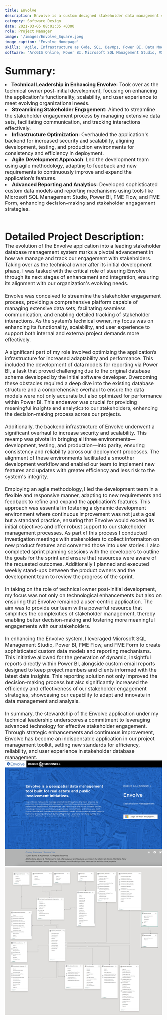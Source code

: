 ```yaml
---
title: Envolve
description: Envolve is a custom designed stakeholder data management system.
category: Software Design
date: 2021-03-05 08:01:35 +0300
role: Project Manager
image: '/images/Envolve_Square.jpeg'
image_caption: 'Envolve Homepage'
skills: 'Agile, Infrastructure as Code, SQL, DevOps, Power BI, Data Modeling'
software: 'ArcGIS Online, Power BI, Microsoft SQL Management Studio, VS Code, FME Form, FME Flow'
---
```

<font size="6"><strong>Summary:</strong></font>
<li class="work-meta__item"><font size="3"><strong>Technical Leadership in Enhancing Envolve:</strong> Took over as the technical owner post-initial development, focusing on enhancing the application's functionality, scalability, and user experience to meet evolving organizational needs.</li>
<li class="work-meta__item"><font size="3"><strong>Streamlining Stakeholder Engagement:</strong> Aimed to streamline the stakeholder engagement process by managing extensive data sets, facilitating communication, and tracking interactions effectively.</li>
<li class="work-meta__item"><font size="3"><strong>Infrastructure Optimization:</strong> Overhauled the application's backend for increased security and scalability, aligning development, testing, and production environments for consistency and efficiency in deployment.</li>
<li class="work-meta__item"><font size="3"><strong>Agile Development Approach:</strong> Led the development team using agile methodology, adapting to feedback and new requirements to continuously improve and expand the application’s features.</li>
<li class="work-meta__item"><font size="3"><strong>Advanced Reporting and Analytics:</strong> Developed sophisticated custom data models and reporting mechanisms using tools like Microsoft SQL Management Studio, Power BI, FME Flow, and FME Form, enhancing decision-making and stakeholder engagement strategies.</li>
<br>
<font size="6"><br><strong>Detailed Project Description:</strong></font><font size="1"><br></font>
The evolution of the Envolve application into a leading stakeholder database management system marks a pivotal advancement in how we manage and track our engagement with stakeholders. Taking over as the technical owner after its initial development phase, I was tasked with the critical role of steering Envolve through its next stages of enhancement and integration, ensuring its alignment with our organization's evolving needs.<br>
<br>
Envolve was conceived to streamline the stakeholder engagement process, providing a comprehensive platform capable of managing extensive data sets, facilitating seamless communication, and enabling detailed tracking of stakeholder interactions. As the system’s technical owner, my focus was on enhancing its functionality, scalability, and user experience to support both internal and external project demands more effectively.<br>
<br>
A significant part of my role involved optimizing the application’s infrastructure for increased adaptability and performance. This included the development of data models for reporting via Power BI, a task that proved challenging due to the original database schema developed by the initial software developer. Overcoming these obstacles required a deep dive into the existing database structure and a comprehensive overhaul to ensure the data models were not only accurate but also optimized for performance within Power BI. This endeavor was crucial for providing meaningful insights and analytics to our stakeholders, enhancing the decision-making process across our projects.<br>
<br>
Additionally, the backend infrastructure of Envolve underwent a significant overhaul to increase security and scalability. This revamp was pivotal in bringing all three environments—development, testing, and production—into parity, ensuring consistency and reliability across our deployment processes. The alignment of these environments facilitated a smoother development workflow and enabled our team to implement new features and updates with greater efficiency and less risk to the system's integrity.<br>
<br>
Employing an agile methodology, I led the development team in a flexible and responsive manner, adapting to new requirements and feedback to refine and expand the application’s features. This approach was essential in fostering a dynamic development environment where continuous improvement was not just a goal but a standard practice, ensuring that Envolve would exceed its initial objectives and offer robust support to our stakeholder management processes.  As part of this process I conducted investigation meetings with stakeholders to collect informaiton on new product features and converted those into user stories.  I also completed sprint planning sessions with the developers to outline the goals for the sprint and ensure that resources were aware of the requested outcomes.  Additionally I planned and executed weekly stand-ups between the product owners and the development team to review the progress of the sprint.<br>
<br>
In taking on the role of technical owner post-initial development, my focus was not only on technological enhancements but also on ensuring that Envolve remained a user-centric application. The aim was to provide our team with a powerful resource that simplifies the complexities of stakeholder management, thereby enabling better decision-making and fostering more meaningful engagements with our stakeholders.<br>
<br>
In enhancing the Envolve system, I leveraged Microsoft SQL Management Studio, Power BI, FME Flow, and FME Form to create sophisticated custom data models and reporting mechanisms. This initiative allowed for the generation of dynamic, insightful reports directly within Power BI, alongside custom email reports designed to keep project members and clients informed with the latest data insights. This reporting solution not only improved the decision-making process but also significantly increased the efficiency and effectiveness of our stakeholder engagement strategies, showcasing our capability to adapt and innovate in data management and analysis.<br>
<br>
In summary, the stewardship of the Envolve application under my technical leadership underscores a commitment to leveraging advanced technology for effective stakeholder engagement. Through strategic enhancements and continuous improvement, Envolve has become an indispensable application in our project management toolkit, setting new standards for efficiency, reliability, and user experience in stakeholder database management.<br>

<div class="gallery-box">
  <div class="gallery">
    <img src="/images/Envolve.png" loading="lazy" alt="Work">
    <img src="/images/PowerBI.jpeg" loading="lazy" alt="Work">
  </div>
  <em></em>
</div>

